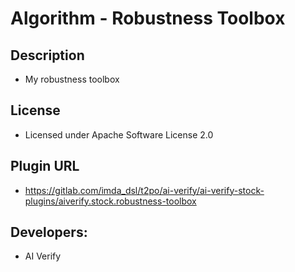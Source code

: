 # Algorithm - Robustness Toolbox

## Description
* My robustness toolbox

## License
* Licensed under Apache Software License 2.0

## Plugin URL
* https://gitlab.com/imda_dsl/t2po/ai-verify/ai-verify-stock-plugins/aiverify.stock.robustness-toolbox

## Developers:
* AI Verify
